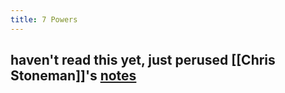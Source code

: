 ```yaml
---
title: 7 Powers
---
```


## haven't read this yet, just perused [[Chris Stoneman]]'s [notes](https://chrisstoneman.medium.com/notes-on-7-powers-foundations-of-business-by-hamilton-helmer-5d20cfecc753)

